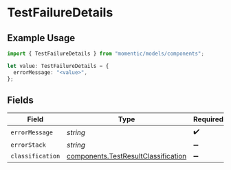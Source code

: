 # TestFailureDetails

## Example Usage

```typescript
import { TestFailureDetails } from "momentic/models/components";

let value: TestFailureDetails = {
  errorMessage: "<value>",
};
```

## Fields

| Field                                                                                      | Type                                                                                       | Required                                                                                   | Description                                                                                |
| ------------------------------------------------------------------------------------------ | ------------------------------------------------------------------------------------------ | ------------------------------------------------------------------------------------------ | ------------------------------------------------------------------------------------------ |
| `errorMessage`                                                                             | *string*                                                                                   | :heavy_check_mark:                                                                         | N/A                                                                                        |
| `errorStack`                                                                               | *string*                                                                                   | :heavy_minus_sign:                                                                         | N/A                                                                                        |
| `classification`                                                                           | [components.TestResultClassification](../../models/components/testresultclassification.md) | :heavy_minus_sign:                                                                         | N/A                                                                                        |